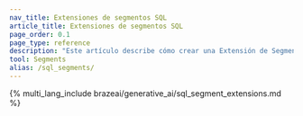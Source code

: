 ```yaml
---
nav_title: Extensiones de segmentos SQL
article_title: Extensiones de segmentos SQL
page_order: 0.1
page_type: reference
description: "Este artículo describe cómo crear una Extensión de Segmento SQL utilizando consultas Snowflake."
tool: Segments
alias: /sql_segments/
---
```


{% multi_lang_include brazeai/generative_ai/sql_segment_extensions.md %}
